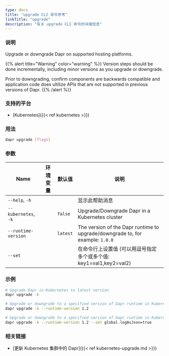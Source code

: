 ```yaml
---
type: docs
title: "upgrade CLI 命令参考"
linkTitle: "upgrade"
description: "有关 upgrade CLI 命令的详细信息"
---
```


### 说明

Upgrade or downgrade Dapr on supported hosting platforms.

{{% alert title="Warning" color="warning" %}}
Version steps should be done incrementally, including minor versions as you upgrade or downgrade.

Prior to downgrading, confirm components are backwards compatible and application code does ultilize APIs that are not supported in previous versions of Dapr.
{{% /alert %}}

### 支持的平台

- [Kubernetes]({{< ref kubernetes >}})

### 用法

```bash
dapr upgrade [flags]
```

### 参数

| Name                 | 环境变量 | 默认值      | 说明                                                                            |
| -------------------- | ---- | -------- | ----------------------------------------------------------------------------- |
| `--help`, `-h`       |      |          | 显示此帮助消息                                                                       |
| `--kubernetes`, `-k` |      | `false`  | Upgrade/Downgrade Dapr in a Kubernetes cluster                                |
| `--runtime-version`  |      | `latest` | The version of the Dapr runtime to upgrade/downgrade to, for example: `1.0.0` |
| `--set`              |      |          | 在命令行上设置值 (可以用逗号指定多个或多个值: key1=val1,key2=val2)                                 |

### 示例

```bash
# Upgrade Dapr in Kubernetes to latest version
dapr upgrade -k

# Upgrade or downgrade to a specified version of Dapr runtime in Kubernetes
dapr upgrade -k --runtime-version 1.2

# Upgrade or downgrade to a specified version of Dapr runtime in Kubernetes with value set
dapr upgrade -k --runtime-version 1.2 --set global.logAsJson=true
```

### 相关链接

- [更新 Kubernetes 集群中的 Dapr]({{< ref kubernetes-upgrade.md >}})